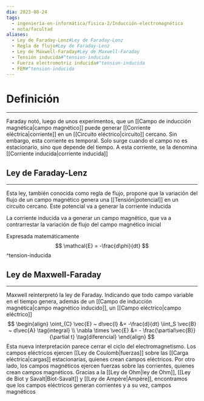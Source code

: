 ```yaml
---
dia: 2023-08-24
tags:
  - ingeniería-en-informática/fisica-2/Inducción-electromagnética
  - nota/facultad
aliases:
  - Ley de Faraday-Lenz#Ley de Faraday-Lenz
  - Regla de flujo#Ley de Faraday-Lenz
  - Ley de Maxwell-Faraday#Ley de Maxwell-Faraday
  - Tensión inducida#^tension-inducida
  - Fuerza electromotriz inducida#^tension-inducida
  - FEM#^tension-inducida
---
```

# Definición
---
Faraday notó, luego de unos experimentos, que un [[Campo de inducción magnética|campo magnético]] puede generar [[Corriente eléctrica|corriente]] en un [[Circuito eléctrico|circuito]] cercano. Sin embargo, esta corriente es temporal. Solo surge cuando el campo no es estacionario, sino que depende del tiempo. A esta corriente, se la denomina [[Corriente inducida|corriente inducida]]

## Ley de Faraday-Lenz
---
Esta ley, también conocida como regla de flujo, propone que la variación del flujo de un campo magnético genera una [[Tensión|potencial]] en un circuito cercano. Este potencial va a generar la corriente inducida

La corriente inducida va a generar un campo magnético, que va a contrarrestar la variación de flujo del campo magnético inicial 

Expresada matemáticamente $$ \mathcal{E} = -\frac{d\phi}{dt} $$ ^tension-inducida
## Ley de Maxwell-Faraday
---
Maxwell reinterpretó la ley de Faraday. Indicando que todo campo variable en el tiempo genera, además de un [[Campo de inducción magnética|campo magnético inducido]], un [[Campo eléctrico|campo eléctrico]] $$ \begin{align} 
    \oint_{C} \vec{E} ~ d\vec{l} &= -\frac{d}{dt} \iint_S \vec{B} ~ d\vec{A} \tag{integral} \\
    \nabla \times \vec{E} &= - \frac{\partial\vec{B}}{\partial t} \tag{diferencial}
\end{align} $$
Esta nueva interpretación parece cerrar el ciclo del electromagnetismo. Los campos eléctricos ejercen [[Ley de Coulomb|fuerzas]] sobre las [[Carga eléctrica|cargas]] estacionarias, quienes crean campos eléctricos. Por otro lado, los campos magnéticos ejercen fuerzas sobre las corrientes, quienes crean campos magnéticos. Gracias a la [[Ley de Ohm|ley de Ohm]], [[Ley de Biot y Savalt|Biot-Savalt]] y [[Ley de Ampère|Ampère]], encontramos que los campos eléctricos generan corrientes y a su vez, campos magnéticos